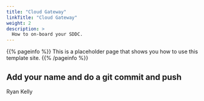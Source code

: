 ```yaml
---
title: "Cloud Gateway"
linkTitle: "Cloud Gateway"
weight: 2
description: >
  How to on-board your SDDC. 
---
```


{{% pageinfo %}}
This is a placeholder page that shows you how to use this template site.
{{% /pageinfo %}}

## Add your name and do a git commit and push

Ryan Kelly
